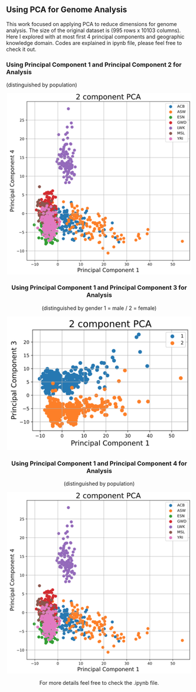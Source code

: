 ## Using PCA for Genome Analysis

This work focused on applying PCA to reduce dimensions for genome analysis. The size of the original dataset is (995 rows x 10103 columns). Here I explored with at most first 4 principal components and geographic knowledge domain. Codes are explained in ipynb file, please feel free to check it out.

### Using Principal Component 1 and Principal Component 2 for Analysis
(distinguished by population)
<div style="text-align:center"><img src="./Images/pic3.png" width="500">

### Using Principal Component 1 and Principal Component 3 for Analysis 
(distinguished by gender 1 = male / 2 = female)

<div style="text-align:center"><img src="./Images/pic2.png" width="500">

### Using Principal Component 1 and Principal Component 4 for Analysis 
(distinguished by population)

<div style="text-align:center"><img src="./Images/pic3.png" width="500">

For more details feel free to check the .ipynb file.
